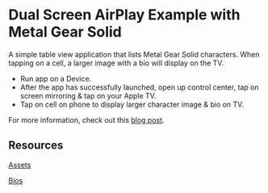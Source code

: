 # Dual Screen AirPlay Example with Metal Gear Solid
A simple table view application that lists Metal Gear Solid characters. When tapping on a cell, a larger image with a bio will display on the TV. 

- Run app on a Device.
- After the app has successfully launched, open up control center, tap on screen mirroring & tap on your Apple TV.
- Tap on cell on phone to display larger character image & bio on TV.

For more information, check out this [blog post](https://lloydcode.wordpress.com/dual-screen-airplay-with-metal-gear-solid).

## Resources
[Assets](http://metalgear.wikia.com/wiki/Metal_Gear_Wiki)

[Bios](https://www.wikipedia.org)